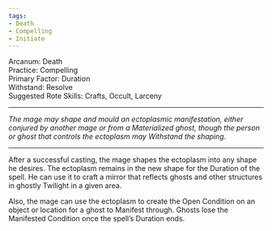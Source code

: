 ```yaml
---
tags:
- Death
- Compelling
- Initiate
---
```


Arcanum: Death \
Practice: Compelling \
Primary Factor: Duration \
Withstand: Resolve \
Suggested Rote Skills: Crafts, Occult, Larceny

---

_The mage may shape and mould an ectoplasmic manifestation, either conjured by another mage or from a Materialized ghost, though the person or ghost that controls the ectoplasm may Withstand the shaping._

---

After a successful casting, the mage shapes the ectoplasm into any shape he desires. The ectoplasm remains in the new shape for the Duration of the spell. He can use it to craft a mirror that reflects ghosts and other structures in ghostly Twilight in a given area.

Also, the mage can use the ectoplasm to create the Open Condition on an object or location for a ghost to Manifest through. Ghosts lose the Manifested Condition once the spell’s Duration ends.